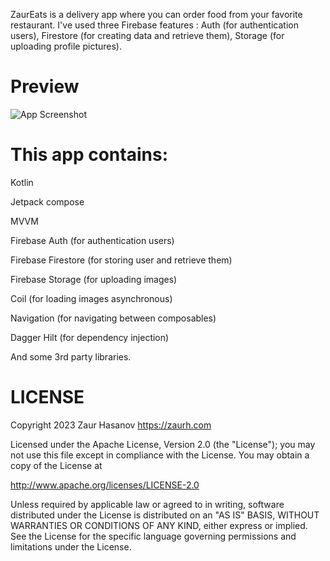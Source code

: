 

ZaurEats is a delivery app where you can order food from your favorite restaurant.
I've used three Firebase features : Auth (for authentication users), Firestore (for creating data and retrieve them), Storage (for uploading profile pictures).


# Preview

![App Screenshot](https://i.hizliresim.com/fs95ikk.png)



# This app contains: 


Kotlin

Jetpack compose

MVVM

Firebase Auth (for authentication users)

Firebase Firestore (for storing user and retrieve them)

Firebase Storage (for uploading images)

Coil (for loading images asynchronous)

Navigation (for navigating between composables)

Dagger Hilt (for dependency injection)

And some 3rd party libraries.



# LICENSE

Copyright 2023 Zaur Hasanov https://zaurh.com

Licensed under the Apache License, Version 2.0 (the "License");
you may not use this file except in compliance with the License.
You may obtain a copy of the License at

   http://www.apache.org/licenses/LICENSE-2.0

Unless required by applicable law or agreed to in writing, software
distributed under the License is distributed on an "AS IS" BASIS,
WITHOUT WARRANTIES OR CONDITIONS OF ANY KIND, either express or implied.
See the License for the specific language governing permissions and
limitations under the License.
